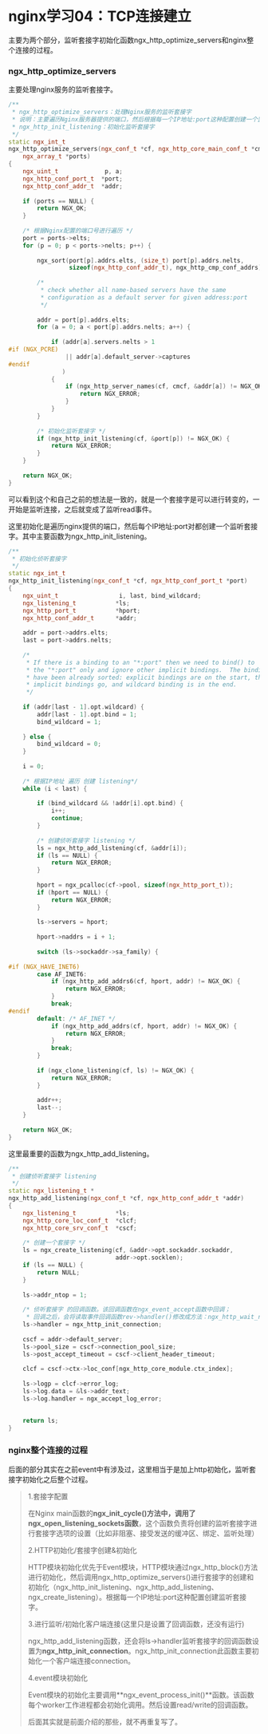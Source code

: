 # nginx学习04：TCP连接建立

主要为两个部分，监听套接字初始化函数ngx_http_optimize_servers和nginx整个连接的过程。

### ngx_http_optimize_servers

主要处理nginx服务的监听套接字。

```c++
/**
 * ngx_http_optimize_servers：处理Nginx服务的监听套接字
 * 说明：主要遍历Nginx服务器提供的端口，然后根据每一个IP地址:port这种配置创建一个监听套接字
 * ngx_http_init_listening：初始化监听套接字
 */
static ngx_int_t
ngx_http_optimize_servers(ngx_conf_t *cf, ngx_http_core_main_conf_t *cmcf,
    ngx_array_t *ports)
{
    ngx_uint_t             p, a;
    ngx_http_conf_port_t  *port;
    ngx_http_conf_addr_t  *addr;
 
    if (ports == NULL) {
        return NGX_OK;
    }
 
    /* 根据Nginx配置的端口号进行遍历 */
    port = ports->elts;
    for (p = 0; p < ports->nelts; p++) {
 
        ngx_sort(port[p].addrs.elts, (size_t) port[p].addrs.nelts,
                 sizeof(ngx_http_conf_addr_t), ngx_http_cmp_conf_addrs);
 
        /*
         * check whether all name-based servers have the same
         * configuration as a default server for given address:port
         */
 
        addr = port[p].addrs.elts;
        for (a = 0; a < port[p].addrs.nelts; a++) {
 
            if (addr[a].servers.nelts > 1
#if (NGX_PCRE)
                || addr[a].default_server->captures
#endif
               )
            {
                if (ngx_http_server_names(cf, cmcf, &addr[a]) != NGX_OK) {
                    return NGX_ERROR;
                }
            }
        }
 
        /* 初始化监听套接字 */
        if (ngx_http_init_listening(cf, &port[p]) != NGX_OK) {
            return NGX_ERROR;
        }
    }
 
    return NGX_OK;
}
```

可以看到这个和自己之前的想法是一致的，就是一个套接字是可以进行转变的，一开始是监听连接，之后就变成了监听read事件。

这里初始化是遍历nginx提供的端口，然后每个IP地址:port对都创建一个监听套接字。其中主要函数为ngx_http_init_listening。

```c++
/**
 * 初始化侦听套接字
 */
static ngx_int_t
ngx_http_init_listening(ngx_conf_t *cf, ngx_http_conf_port_t *port)
{
    ngx_uint_t                 i, last, bind_wildcard;
    ngx_listening_t           *ls;
    ngx_http_port_t           *hport;
    ngx_http_conf_addr_t      *addr;
 
    addr = port->addrs.elts;
    last = port->addrs.nelts;
 
    /*
     * If there is a binding to an "*:port" then we need to bind() to
     * the "*:port" only and ignore other implicit bindings.  The bindings
     * have been already sorted: explicit bindings are on the start, then
     * implicit bindings go, and wildcard binding is in the end.
     */
 
    if (addr[last - 1].opt.wildcard) {
        addr[last - 1].opt.bind = 1;
        bind_wildcard = 1;
 
    } else {
        bind_wildcard = 0;
    }
 
    i = 0;
 
    /* 根据IP地址 遍历 创建 listening*/
    while (i < last) {
 
        if (bind_wildcard && !addr[i].opt.bind) {
            i++;
            continue;
        }
 
        /* 创建侦听套接字 listening */
        ls = ngx_http_add_listening(cf, &addr[i]);
        if (ls == NULL) {
            return NGX_ERROR;
        }
 
        hport = ngx_pcalloc(cf->pool, sizeof(ngx_http_port_t));
        if (hport == NULL) {
            return NGX_ERROR;
        }
 
        ls->servers = hport;
 
        hport->naddrs = i + 1;
 
        switch (ls->sockaddr->sa_family) {
 
#if (NGX_HAVE_INET6)
        case AF_INET6:
            if (ngx_http_add_addrs6(cf, hport, addr) != NGX_OK) {
                return NGX_ERROR;
            }
            break;
#endif
        default: /* AF_INET */
            if (ngx_http_add_addrs(cf, hport, addr) != NGX_OK) {
                return NGX_ERROR;
            }
            break;
        }
 
        if (ngx_clone_listening(cf, ls) != NGX_OK) {
            return NGX_ERROR;
        }
 
        addr++;
        last--;
    }
 
    return NGX_OK;
}
```

这里最重要的函数为ngx_http_add_listening。

```C++
/**
 * 创建侦听套接字 listening
 */
static ngx_listening_t *
ngx_http_add_listening(ngx_conf_t *cf, ngx_http_conf_addr_t *addr)
{
    ngx_listening_t           *ls;
    ngx_http_core_loc_conf_t  *clcf;
    ngx_http_core_srv_conf_t  *cscf;
 
    /* 创建一个套接字 */
    ls = ngx_create_listening(cf, &addr->opt.sockaddr.sockaddr,
                              addr->opt.socklen);
    if (ls == NULL) {
        return NULL;
    }
 
    ls->addr_ntop = 1;
 
    /* 侦听套接字 的回调函数。该回调函数在ngx_event_accept函数中回调；
     * 回调之后，会将读取事件回调函数rev->handler()修改成方法：ngx_http_wait_request_handler*/
    ls->handler = ngx_http_init_connection;
 
    cscf = addr->default_server;
    ls->pool_size = cscf->connection_pool_size;
    ls->post_accept_timeout = cscf->client_header_timeout;
 
    clcf = cscf->ctx->loc_conf[ngx_http_core_module.ctx_index];
 
    ls->logp = clcf->error_log;
    ls->log.data = &ls->addr_text;
    ls->log.handler = ngx_accept_log_error;
 
 
    return ls;
}
```



### nginx整个连接的过程

后面的部分其实在之前event中有涉及过，这里相当于是加上http初始化，监听套接字初始化之后整个过程。

>1.套接字配置
>
>在Nginx main函数的**ngx_init_cycle()**方法中，调用了**ngx_open_listening_sockets函数**，这个函数负责将创建的监听套接字进行套接字选项的设置（比如非阻塞、接受发送的缓冲区、绑定、监听处理）
>
>2.HTTP初始化/套接字创建&初始化
>
>HTTP模块初始化优先于Event模块，HTTP模块通过ngx_http_block()方法进行初始化，然后调用ngx_http_optimize_servers()进行套接字的创建和初始化（ngx_http_init_listening、ngx_http_add_listening、ngx_create_listening）。根据每一个IP地址:port这种配置创建监听套接字。
>
>3.进行监听/初始化客户端连接(这里只是设置了回调函数，还没有运行)
>
>ngx_http_add_listening函数，还会将ls->handler监听套接字的回调函数设置为**ngx_http_init_connection**。ngx_http_init_connection此函数主要初始化一个客户端连接connection。
>
>4.event模块初始化
>
>Event模块的初始化主要调用**ngx_event_process_init()**函数。该函数每个worker工作进程都会初始化调用。然后设置read/write的回调函数。
>
>后面其实就是前面介绍的那些，就不再重复写了。